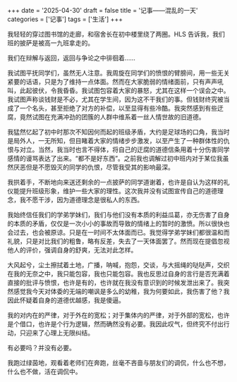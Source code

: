 +++
date = '2025-04-30'
draft = false
title = '记事——混乱的一天'
categories = ['记事']
tags = ['生活']
+++

我轻轻的穿过图书馆的走廊，和宿舍长在初中楼里绕了两圈。HLS 告诉我，我们班的披萨是被高一九班拿走的。

我们在辩解与返回，返回与争论之中徘徊着……

我试图平抚同学们，虽然无人注意。我周旋在同学们的愤恨的臂膀间，用一些无关紧要的话语，只是为了维持一点体面。然而在大家脆弱的情绪面前，只有声声吼叫，此起彼伏，令我昏昏。我试图包容着大家的暴怒，尤其在这样一个误会之中。我试图声称谈钱财是不必，尤其在学生间，因为这不干我们的事。但钱财终究被当成了一个名头，甚至拒绝了对方的补偿，以至显得有些冷酷。我突然感到有些迂腐，竟然试图在充满冲劲的团簇的人群中维系着一丝人情世故的旧道德。

我猛然忆起了初中时那次不知因何而起的班级矛盾，大约是足球场的口角，我当时是局外人，一无所知，但目睹着大家的情绪步步激发，以至产生了一种群体性的仇恨与对立。当然，我当时也言不得体，将自己的迂腐的道德信条用着十分伤害同学感情的谩骂表达了出来。“都不是好东西”。之前我也调解过初中班内对于某位我虽然厌恶但是不愿毁灭的同学的仇恨，尽管我受其的影响最深。

我拱着手，不断地向来送还剩余的一点披萨的同学道谢着，也许是自认为这样的礼仪能提升班级形象，维护一些大家的理性。这次我并没有试图宣传自己的道德理念，我不愿干涉，因为道德理念是很私人的东西。

我始终信任我们的学弟学妹们，我们与他们没有本质的利益瓜葛，亦无伤害了自身的本质的矛盾，仅仅是一次小小的事故而导致的情绪上的暂时的激愤。所以很快也会过去，也会被原谅。只是在一时间不太体面而已。我觉得学弟学妹们都很温和而礼貌，只是对比我们的粗鲁，略有反差，失去了一天体面罢了。然而现在提倡忽视他人的评价，强调自身的舒爽，无法对此怎样。

大风起兮，尘土擦拭着土地，广播，呐喊，抱怨，交谈，与大摇绳的哒哒声，交织在我的无奈之中，我只能包容，我也只能包容。我也反思过自身的言行是否充满着直接的批评与愤恨，也许是有的，也许就在我没有意识到的时候发泄出来了。我突然感觉我今天对体委的无端的嘲讽是多么的幼稚，我为何要如此，我伤害了他？我因此怀疑着自身的道德优越感，我是傻逼。

我的对内在的严律，对于外在的宽松；对于集体内的严律，对于外部的宽松，也许是个借口，也许是个行为逻辑，然而确然没有必要。我因此叹气，但终究不付出行动，只迎来了心理上无限纠结。

有必要吗？并没有必要。

我跑过绿茵地，观看着老师们在奔跑，丝毫不吝啬与朋友们的调侃，什么也不想，什么也不做，活在调侃中。